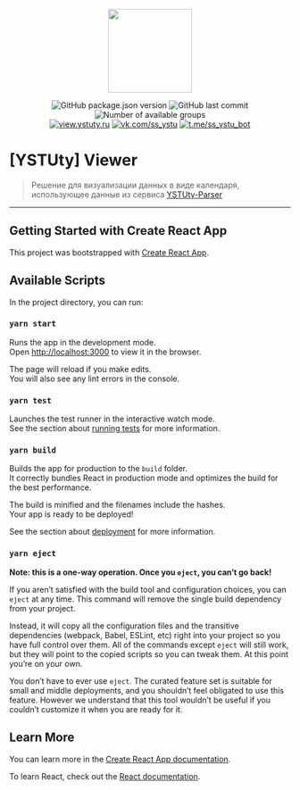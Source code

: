 <p align="center"><img src="https://ystuty.github.io/docs/assets/img/YSTUty_logo-text-without-bg-shadow.png" width="150"></p>

<p align="center">
  <img src="https://img.shields.io/github/package-json/v/YSTUty/ystuty-viewer-frontend?style=flat-square" alt="GitHub package.json version"/>
  <img src="https://img.shields.io/github/last-commit/YSTUty/ystuty-viewer-frontend?style=flat-square" alt="GitHub last commit"/>
  <!-- <img src="https://img.shields.io/badge/dynamic/json?color=ced&style=flat-square&logo=telegram&label=Used by&suffix= user&query=ip&url=http://ip.jsontest.com" alt="GitHub last commit"/> -->
  <img src="https://img.shields.io/badge/dynamic/json?color=ced&style=flat-square&logo=GraphQL&label=Доступно&suffix= групп&query=$.groups&url=https://parser.ystu.site/api/ystu/schedule/count%253Fextramural=true" alt="Number of available groups"/>
  <br/>
  <a href="https://view.ystuty.ru"><img src="https://img.shields.io/badge/Viwe%20schedule-YSTUty-9cf?style=flat-square&logo=Internet%20Explorer" alt="view.ystuty.ru"/></a>
  <a href="https://vk.com/ss_ystu"><img src="https://img.shields.io/badge/Bot-Use now-9cf?style=flat-square&logo=vk" alt="vk.com/ss_ystu"/></a>
  <a href="https://t.me/ss_ystu_bot"><img src="https://img.shields.io/badge/Bot-Use now-229ED9?style=flat-square&logo=telegram" alt="t.me/ss_ystu_bot"/></a>
</p>

# [YSTUty] Viewer
> Решение для визуализации данных в виде календаря, использующее данные из сервиса [YSTUty-Parser](https://github.com/YSTUty/ystuty-parser)

---

## Getting Started with Create React App

This project was bootstrapped with [Create React App](https://github.com/facebook/create-react-app).

## Available Scripts

In the project directory, you can run:

### `yarn start`

Runs the app in the development mode.\
Open [http://localhost:3000](http://localhost:3000) to view it in the browser.

The page will reload if you make edits.\
You will also see any lint errors in the console.

### `yarn test`

Launches the test runner in the interactive watch mode.\
See the section about [running tests](https://facebook.github.io/create-react-app/docs/running-tests) for more information.

### `yarn build`

Builds the app for production to the `build` folder.\
It correctly bundles React in production mode and optimizes the build for the best performance.

The build is minified and the filenames include the hashes.\
Your app is ready to be deployed!

See the section about [deployment](https://facebook.github.io/create-react-app/docs/deployment) for more information.

### `yarn eject`

**Note: this is a one-way operation. Once you `eject`, you can’t go back!**

If you aren’t satisfied with the build tool and configuration choices, you can `eject` at any time. This command will remove the single build dependency from your project.

Instead, it will copy all the configuration files and the transitive dependencies (webpack, Babel, ESLint, etc) right into your project so you have full control over them. All of the commands except `eject` will still work, but they will point to the copied scripts so you can tweak them. At this point you’re on your own.

You don’t have to ever use `eject`. The curated feature set is suitable for small and middle deployments, and you shouldn’t feel obligated to use this feature. However we understand that this tool wouldn’t be useful if you couldn’t customize it when you are ready for it.

## Learn More

You can learn more in the [Create React App documentation](https://facebook.github.io/create-react-app/docs/getting-started).

To learn React, check out the [React documentation](https://reactjs.org/).
